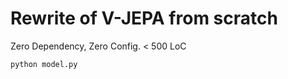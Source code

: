 # Rewrite of V-JEPA from scratch

Zero Dependency, Zero Config. < 500 LoC


```bash
python model.py
```
